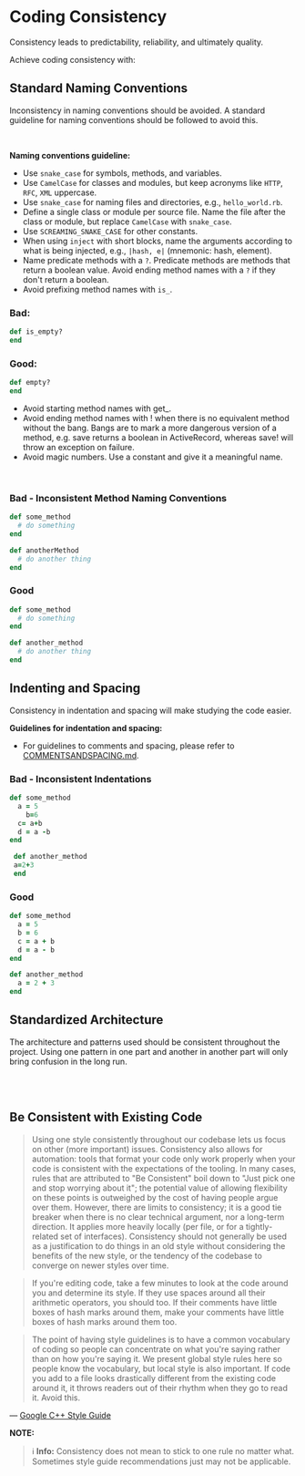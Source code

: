 # Coding Consistency

Consistency leads to predictability, reliability, and ultimately quality.

Achieve coding consistency with:

## Standard Naming Conventions

Inconsistency in naming conventions should be avoided. A standard guideline for naming conventions should be followed to avoid this.

<br/>

**Naming conventions guideline:**

- Use `snake_case` for symbols, methods, and variables.
- Use `CamelCase` for classes and modules, but keep acronyms like `HTTP`, `RFC`, `XML` uppercase.
- Use `snake_case` for naming files and directories, e.g., `hello_world.rb`.
- Define a single class or module per source file. Name the file after the class or module, but replace `CamelCase` with `snake_case`.
- Use `SCREAMING_SNAKE_CASE` for other constants.
- When using `inject` with short blocks, name the arguments according to what is being injected, e.g., `|hash, e|` (mnemonic: hash, element).
- Name predicate methods with a `?`. Predicate methods are methods that return a boolean value. Avoid ending method names with a `?` if they don't return a boolean.
- Avoid prefixing method names with `is_`.

### Bad:
```ruby
def is_empty?
end
```

### Good:
```ruby
def empty?
end
```
- Avoid starting method names with get_.
- Avoid ending method names with ! when there is no equivalent method without the bang. Bangs are to mark a more dangerous version of a method, e.g. save returns a boolean in ActiveRecord, whereas save! will throw an exception on failure. 
- Avoid magic numbers. Use a constant and give it a meaningful name.

<br/>

### Bad - Inconsistent Method Naming Conventions

```ruby
def some_method
  # do something
end

def anotherMethod
  # do another thing
end
```

### Good

```ruby
def some_method
  # do something
end

def another_method
  # do another thing
end
```

## Indenting and Spacing

Consistency in indentation and spacing will make studying the code easier.

**Guidelines for indentation and spacing:**

- For guidelines to comments and spacing, please refer to [COMMENTSANDSPACING.md](COMMENTSANDSPACING.md).

### Bad - Inconsistent Indentations

```ruby
def some_method
  a = 5
    b=6
  c= a+b
  d = a -b
end

 def another_method
 a=2+3
 end
```

### Good

```ruby
def some_method
  a = 5
  b = 6
  c = a + b
  d = a - b
end

def another_method
  a = 2 + 3
end
```

## Standardized Architecture

The architecture and patterns used should be consistent throughout the project. Using one pattern in one part and another in another part will only bring confusion in the long run.

<br/>
<br/>

## Be Consistent with Existing Code

> Using one style consistently throughout our codebase lets us focus on other (more important) issues. Consistency also allows for automation: tools that format your code only work properly when your code is consistent with the expectations of the tooling. In many cases, rules that are attributed to "Be Consistent" boil down to "Just pick one and stop worrying about it"; the potential value of allowing flexibility on these points is outweighed by the cost of having people argue over them. However, there are limits to consistency; it is a good tie breaker when there is no clear technical argument, nor a long-term direction. It applies more heavily locally (per file, or for a tightly-related set of interfaces). Consistency should not generally be used as a justification to do things in an old style without considering the benefits of the new style, or the tendency of the codebase to converge on newer styles over time.

> If you're editing code, take a few minutes to look at the code around you and determine its style. If they use spaces around all their arithmetic operators, you should too. If their comments have little boxes of hash marks around them, make your comments have little boxes of hash marks around them too.

>The point of having style guidelines is to have a common vocabulary of coding so people can concentrate on what you're saying rather than on how you're saying it. We present global style rules here so people know the vocabulary, but local style is also important. If code you add to a file looks drastically different from the existing code around it, it throws readers out of their rhythm when they go to read it. Avoid this.

— [Google C++ Style Guide](https://google.github.io/styleguide/cppguide.html)


**NOTE:**

> ℹ️ **Info:** Consistency does not mean to stick to one rule no matter what. Sometimes style guide recommendations just may not be applicable.
